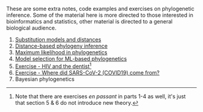 
These are some extra notes, code examples and exercises on phylogenetic inference. Some of the material here is more directed to those interested in bioinformatics and statistics, other material is directed to a general biological audience.

1. [Substitution models and distances](submod)
2. [Distance-based phylogeny inference]()
3. [Maximum likelihood in phylogenetics]()
4. [Model selection for ML-based phylogenetics]()
5. [Exercise - HIV and the dentist]()[^1]
6. [Exercise - Where did SARS-CoV-2 (COVID19) come from?](cov)
7. Bayesian phylogenetics

[^1]: Note that there are exercises *en passant* in parts 1-4 as well, it's just that section 5 & 6 do not introduce new theory.
